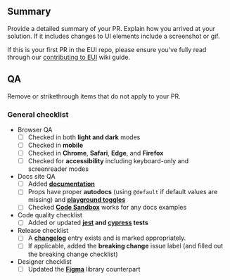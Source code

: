 ## Summary

Provide a detailed summary of your PR. Explain how you arrived at your solution. If it includes changes to UI elements include a screenshot or gif.

If this is your first PR in the EUI repo, please ensure you've fully read through our [contributing to EUI](https://github.com/elastic/eui/blob/main/wiki/contributing-to-eui#how-to-ensure-the-timely-review-of-pull-requests) wiki guide.

## QA

Remove or strikethrough items that do not apply to your PR.

### General checklist

- Browser QA
    - [ ] Checked in both **light and dark** modes
    - [ ] Checked in **mobile**
    - [ ] Checked in **Chrome**, **Safari**, **Edge**, and **Firefox**
    - [ ] Checked for **accessibility** including keyboard-only and screenreader modes
- Docs site QA
    - [ ] Added **[documentation](https://github.com/elastic/eui/blob/main/wiki/contributing-to-eui/documenting)**
    - [ ] Props have proper **autodocs** (using `@default` if default values are missing) and **[playground toggles](https://github.com/elastic/eui/blob/main/wiki/contributing-to-eui/documenting/playgrounds.md)**
    - [ ] Checked **[Code Sandbox](https://codesandbox.io/)** works for any docs examples
- Code quality checklist
    - [ ] Added or updated **[jest](https://github.com/elastic/eui/blob/main/wiki/contributing-to-eui/testing/unit-testing.md) and [cypress](https://github.com/elastic/eui/blob/main/wiki/contributing-to-eui/testing/cypress-testing.md) tests**
- Release checklist
    - [ ] A **[changelog](https://github.com/elastic/eui/blob/main/wiki/contributing-to-eui/documenting/changelogs.md)** entry exists and is marked appropriately.
    - [ ] If applicable, added the **breaking change** issue label (and filled out the breaking change checklist)
- Designer checklist
    - [ ] Updated the **[Figma](https://www.figma.com/community/file/964536385682658129)** library counterpart
